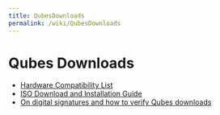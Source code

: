 ```yaml
---
title: QubesDownloads
permalink: /wiki/QubesDownloads
---
```


Qubes Downloads
===============

-   [Hardware Compatibility List](/wiki/HCL)
-   [ISO Download and Installation Guide](/wiki/InstallationGuide)
-   [On digital signatures and how to verify Qubes downloads](/wiki/VerifyingSignatures)

